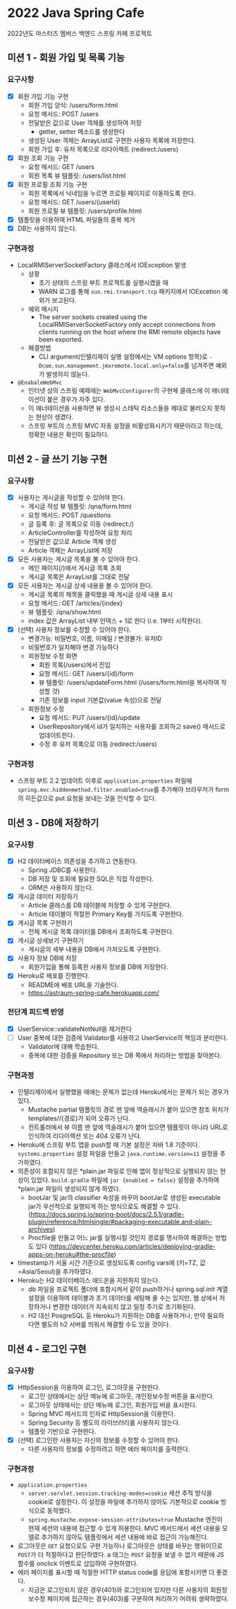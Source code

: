 # 2022 Java Spring Cafe

2022년도 마스터즈 멤버스 백엔드 스프링 카페 프로젝트

## 미션 1 - 회원 가입 및 목록 기능

### 요구사항

- [x] 회원 가입 기능 구현
  - 회원 가입 양식: /users/form.html
  - 요청 메서드: POST /users
  - 전달받은 값으로 User 객체를 생성하여 저장
    - getter, setter 메소드를 생성한다
  - 생성된 User 객체는 ArrayList로 구현한 사용자 목록에 저장한다.
  - 회원 가입 후: 유저 목록으로 리다이렉트 (redirect:/users)
- [x] 회원 조회 기능 구현
  - 요청 메서드: GET /users
  - 회원 목록 뷰 템플릿: /users/list.html
- [x] 회원 프로필 조회 기능 구현
  - 회원 목록에서 닉네임을 누르면 프로필 페이지로 이동하도록 한다. 
  - 요청 메서드: GET /users/{userId}
  - 회원 프로필 뷰 템플릿: /users/profile.html
- [x] 템플릿을 이용하여 HTML 파일들의 중복 제거
- [x] DB는 사용하지 않는다.

### 구현과정 

- LocalRMIServerSocketFactory 클래스에서 IOException 발생
  - 상황
    - 초기 상태의 스프링 부트 프로젝트를 실행시켰을 때
    - WARN 로그를 통해 `sun.rmi.transport.tcp` 패키지에서 IOExcetion 예외가 보고된다.
  - 예외 메시지 
    - The server sockets created using the LocalRMIServerSocketFactory only accept connections from clients running on the host where the RMI remote objects have been exported.
  - 해결방법
    - CLI argument(인텔리제이 실행 설정에서는 VM options 항목)로 `-Dcom.sun.management.jmxremote.local.only=false`를 넘겨주면 예외가 발생하지 않늗다.
- `@EnabaleWebMvc`
  - 인터넷 상의 스프링 예제에는 `WebMvcConfigurer`의 구현체 클래스에 이 애너테이션이 붙은 경우가 자주 있다. 
  - 이 애너테이션을 사용하면 뷰 생성시 스태틱 리소스들을 제대로 불러오지 못하는 현상이 생겼다. 
  - 스프링 부트의 스프링 MVC 자동 설정을 비활성화시키기 때문이라고 하는데, 정확한 내용은 확인이 필요하다.

## 미션 2 - 글 쓰기 기능 구현

### 요구사항

- [x] 사용자는 게시글을 작성할 수 있어야 한다.
  - 게시글 작성 뷰 템플릿: /qna/form.html
  - 요청 메서드: POST /questions
  - 글 등록 후: 글 목록으로 이동 (redirect:/)
  - ArticleController를 작성하여 요청 처리
  - 전달받은 값으로 Article 객체 생성
  - Article 객체는 ArrayList에 저장
- [x] 모든 사용자는 게시글 목록을 볼 수 있어야 한다.
  - 메인 페이지(/)에서 게시글 목록 조회
  - 게시글 목록은 ArrayList를 그대로 전달
- [x] 모든 사용자는 게시글 상세 내용을 볼 수 있어야 한다.
  - 게시글 목록의 제목을 클릭했을 때 게시글 상세 내용 표시
  - 요청 메서드: GET /articles/{index}
  - 뷰 템플릿: /qna/show.html
  - index 값은 ArrayList 내부 인덱스 + 1로 한다 (i.e. 1부터 시작한다).
- [x] (선택) 사용자 정보를 수정할 수 있어야 한다.
  - 변경가능: 비밀번호, 이름, 이메일 / 변경불가: 유저ID
  - 비밀번호가 일치해야 변경 가능하다
  - 회원정보 수정 화면
    - 회원 목록(/users)에서 진입
    - 요청 메서드: GET /users/{id}/form
    - 뷰 템플릿: /users/updateForm.html (/users/form.html을 복사하여 작성할 것)
    - 기존 정보를 input 기본값(value 속성)으로 전달
  - 회원정보 수정
    - 요청 메서드: PUT /users/{id}/update
    - UserRepository에서 id가 일치하는 사용자를 조회하고 save() 메서드로 업데이트한다.
    - 수정 후 유저 목록으로 이동 (redirect:/users)

### 구현과정 

- 스프링 부트 2.2 업데이트 이후로 `application.properties` 파일에 `spring.mvc.hiddenmethod.filter.enabled=true`를 추가해야 브라우저가 form의 히든값으로 put 요청을 보내는 것을 인식할 수 있다. 

## 미션 3 - DB에 저장하기

### 요구사항

- [x] H2 데이터베이스 의존성을 추가하고 연동한다.
  - Spring JDBC를 사용한다.
  - DB 저장 및 조회에 필요한 SQL은 직접 작성한다.
  - ORM은 사용하지 않는다.
- [x] 게시글 데이터 저장하기
  - Article 클래스를 DB 테이블에 저장할 수 있게 구현한다.
  - Article 테이블이 적절한 Primary Key를 가지도록 구현한다.
- [x] 게시글 목록 구현하기
  - 전체 게시글 목록 데이터를 DB에서 조회하도록 구현한다.
- [x] 게시글 상세보기 구현하기
  - 게시글의 세부 내용을 DB에서 가져오도록 구현한다.
- [x] 사용자 정보 DB에 저장
  - 회원가입을 통해 등록한 사용자 정보를 DB에 저장한다.
- [x] Heroku로 배포를 진행한다. 
  - README에 배포 URL을 기술한다.
  - https://astraum-spring-cafe.herokuapp.com/

### 전단계 피드백 반영

- [x] UserService::validateNotNull을 제거한다
- [ ] User 중복에 대한 검증에 Validator를 사용하고 UserService의 책임과 분리한다.
  - Validator에 대해 학습한다. 
  - 중복에 대한 검증을 Repository 또는 DB 쪽에서 처리하는 방법을 찾아본다. 

### 구현과정

- 인텔리제이에서 실행했을 때에는 문제가 없는데 Heroku에서는 문제가 되는 경우가 있다.
  - Mustache partial 템플릿의 경로 맨 앞에 역슬래시가 붙어 있으면 참조 위치가 templates//{경로}가 되어 오류가 난다. 
  - 컨트롤러에서 뷰 이름 맨 앞에 역슬래시가 붙어 있으면 템플릿이 아니라 URL로 인식하여 리다이렉션 또는 404 오류가 난다.
- Heroku에 스프링 부트 앱을 push할 때 기본 설정은 자바 1.8 기준이다. `systems.properties` 설정 파일을 만들고 `java.runtime.version=11` 설정을 추가하였다. 
- 의존성이 포함되지 않은 *plain.jar 파일로 인해 앱이 정상적으로 실행되지 않는 현상이 있었다. `build.gradle` 파일에 `jar {enabled = false}` 설정을 추가하여 *plain.jar 파일이 생성되지 않게 하였다.
  - bootJar 및 jar의 classifier 속성을 바꾸어 bootJar로 생성된 executable jar가 우선적으로 실행되게 하는 방식으로도 해결할 수 있다. (https://docs.spring.io/spring-boot/docs/2.5.1/gradle-plugin/reference/htmlsingle/#packaging-executable.and-plain-archives) 
  - Procfile을 만들고 어느 jar를 실행시킬 것인지 경로를 명시하여 해결하는 방법도 있다 (https://devcenter.heroku.com/articles/deploying-gradle-apps-on-heroku#the-procfile)
- timestamp가 서울 시간 기준으로 생성되도록 config vars에 (키=TZ, 값=Asia/Seoul)을 추가하였다.
- Heroku는 H2 데이터베이스 애드온을 지원하지 않는다. 
  - db 파일을 프로젝트 폴더에 포함시켜서 같이 push하거나 spring.sql.init 계열 설정을 이용하여 테이블과 초기 데이터를 세팅해 줄 수는 있지만, 웹 상에서 저장하거나 변경한 데이터가 지속되지 않고 일정 주기로 초기화된다.
  - H2 대신 PosgreSQL 등 Heroku가 지원하는 DB를 사용하거나, 만약 필요하다면 별도의 h2 서버를 띄워서 해결할 수도 있을 것이다.

## 미션 4 - 로그인 구현

### 요구사항

- [x] HttpSession을 이용하여 로그인, 로그아웃을 구현한다. 
  - 로그인 상태에서는 상단 메뉴에 로그아웃, 개인정보수정 버튼을 표시한다. 
  - 로그아웃 상태에서는 상단 메뉴에 로그인, 회원가입 버을 표시한다. 
  - Spring MVC 메서드의 인자로 HttpSession을 이용한다.
  - Spring Security 등 별도의 라이브러리를 사용하지 않는다. 
  - 템플릿 기반으로 구현한다. 
- [x] (선택) 로그인한 사용자는 자신의 정보를 수정할 수 있어야 한다. 
  - 다른 사용자의 정보를 수정하려고 하면 에러 페이지를 출력한다. 

### 구현과정

- `application.properties`
  - `server.servlet.session.tracking-modes=cookie` 세션 추적 방식을 cookie로 설정한다. 이 설정을 파일에 추가하지 않아도 기본적으로 cookie 방식으로 동작했다.
  - `spring.mustache.expose-session-attributes=true` Mustache 엔진이 현재 세션의 내용에 접근할 수 있게 허용한다. MVC 메서드에서 세션 내용을 모델로 추가하지 않아도 템플릿에서 세션 내용에 바로 접근이 가능해진다. 
- 로그아웃은 `GET` 요청으로도 구현 가능하나 로그아웃은 상태를 바꾸는 행위이므로 `POST`가 더 적절하다고 판단하였다. a 태그는 `POST` 요청을 보낼 수 없기 때문에 JS 함수를 onclick 이벤트로 삽입하여 구현하였다. 
- 에러 페이지를 표시할 때 적절한 HTTP status code를 응답에 포함시키면 더 좋겠다. 
  - 지금은 로그인되지 않은 경우(401)와 로그인되어 있지만 다른 사용자의 회원정보수정 페이지에 접근하는 경우(403)를 구분하여 처리하기 어려워 생략하였다. 
